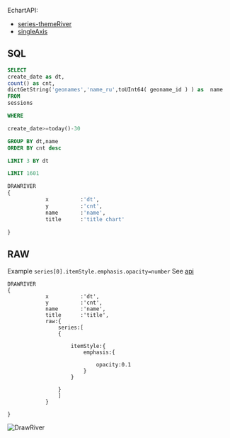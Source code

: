 
EchartAPI:
* [series-themeRiver](https://ecomfe.github.io/echarts-doc/public/en/option.html#series-themeRiver)
* [singleAxis](https://ecomfe.github.io/echarts-doc/public/en/option.html#singleAxis)

## SQL

```sql
SELECT
create_date as dt,
count() as cnt,
dictGetString('geonames','name_ru',toUInt64( geoname_id ) ) as  name
FROM
sessions

WHERE

create_date>=today()-30

GROUP BY dt,name
ORDER BY cnt desc

LIMIT 3 BY dt

LIMIT 1601

DRAWRIVER
{
            x          :'dt',
            y          :'cnt',
            name       :'name',
            title      :'title chart'

}
```



## RAW

Example `series[0].itemStyle.emphasis.opacity=number`
See [api](https://ecomfe.github.io/echarts-doc/public/en/option.html#series-themeRiver)

```JS
DRAWRIVER
{
            x          :'dt',
            y          :'cnt',
            name       :'name',
            title      :'title',
            raw:{
                series:[
                {

                    itemStyle:{
                        emphasis:{

                            opacity:0.1
                        }
                    }

                }
                ]
            }

}

```


![DrawRiver](/img/draw-river.png)